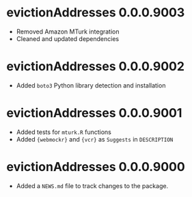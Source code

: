 <!-- NEWS.md is maintained by https://cynkra.github.io/fledge, do not edit -->

# evictionAddresses 0.0.0.9003
- Removed Amazon MTurk integration
- Cleaned and updated dependencies

# evictionAddresses 0.0.0.9002
- Added `boto3` Python library detection and installation

# evictionAddresses 0.0.0.9001
- Added tests for `mturk.R` functions
- Added `{webmockr}` and `{vcr}` as `Suggests` in `DESCRIPTION`

# evictionAddresses 0.0.0.9000

- Added a `NEWS.md` file to track changes to the package.
